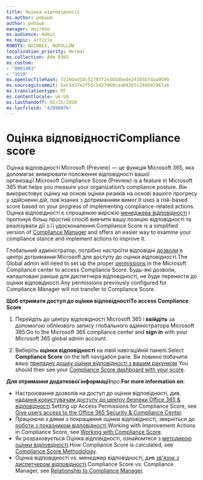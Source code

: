 ```yaml
---
title: Оцінка відповідності
ms.author: pebaum
author: pebaum
manager: mnirkhe
ms.audience: Admin
ms.topic: article
ROBOTS: NOINDEX, NOFOLLOW
localization_priority: Normal
ms.collection: Adm_O365
ms.custom:
- "9001483"
- "3519"
ms.openlocfilehash: f220dad10c5278ff2e303dbe8e24385bfdaa9589
ms.sourcegitcommit: 5ac1d37e2f55c5427960caa04265c244b91967ab
ms.translationtype: MT
ms.contentlocale: uk-UA
ms.lasthandoff: 02/15/2020
ms.locfileid: "42090076"
---
```

# <a name="compliance-score"></a><span data-ttu-id="c7895-102">Оцінка відповідності</span><span class="sxs-lookup"><span data-stu-id="c7895-102">Compliance score</span></span>

<span data-ttu-id="c7895-103">Оцінка відповідності Microsoft (Preview) — це функція Microsoft 365, яка допомагає вимірювати положення відповідності вашої організації.</span><span class="sxs-lookup"><span data-stu-id="c7895-103">Microsoft Compliance Score (Preview) is a feature in Microsoft 365 that helps you measure your organization’s compliance posture.</span></span> <span data-ttu-id="c7895-104">Він використовує оцінку на основі оцінки ризиків на основі вашого прогресу у здійсненні дій, пов'язаних з дотриманням вимог.</span><span class="sxs-lookup"><span data-stu-id="c7895-104">It uses a risk-based score based on your progress of implementing compliance-related actions.</span></span>   <span data-ttu-id="c7895-105">Оцінка відповідності є спрощеною версією [менеджера відповідності](https://docs.microsoft.com/en-us/microsoft-365/compliance/compliance-manager-overview) і пропонує більш простий спосіб вивчити вашу позицію відповідності та реалізувати дії з її удосконалення.</span><span class="sxs-lookup"><span data-stu-id="c7895-105">Compliance Score is a simplified version of [Compliance Manager](https://docs.microsoft.com/en-us/microsoft-365/compliance/compliance-manager-overview) and offers an easier way to examine your compliance stance and implement actions to improve it.</span></span> 

<span data-ttu-id="c7895-106">Глобальний адміністратор, потрібно настроїти відповідні [дозволи](https://docs.microsoft.com/en-us/microsoft-365/security/office-365-security/permissions-in-the-security-and-compliance-center) в центрі дотримання Microsoft для доступу до оцінки відповідності.</span><span class="sxs-lookup"><span data-stu-id="c7895-106">The Global admin will need to set up the proper [permissions](https://docs.microsoft.com/en-us/microsoft-365/security/office-365-security/permissions-in-the-security-and-compliance-center) in the Microsoft Compliance center to access Compliance Score.</span></span>  <span data-ttu-id="c7895-107">Будь-які дозволи, налаштовані раніше для диспетчера відповідності, не буде перенести до оцінки відповідності.</span><span class="sxs-lookup"><span data-stu-id="c7895-107">Any permissions previously configured for Compliance Manager will not transfer to Compliance Score.</span></span>

<span data-ttu-id="c7895-108">**Щоб отримати доступ до оцінки відповідності**</span><span class="sxs-lookup"><span data-stu-id="c7895-108">**To access Compliance Score**</span></span>

1. <span data-ttu-id="c7895-109">Перейдіть до центру відповідності Microsoft 365 і **ввійдіть** за допомогою облікового запису глобального адміністратора Microsoft 365.</span><span class="sxs-lookup"><span data-stu-id="c7895-109">Go to the Microsoft 365 compliance center and **sign in** with your Microsoft 365 global admin account.</span></span>

2. <span data-ttu-id="c7895-110">Виберіть **оцінки відповідності** на лівій навігаційній панелі.</span><span class="sxs-lookup"><span data-stu-id="c7895-110">Select **Compliance Score** on the left navigation pane.</span></span> <span data-ttu-id="c7895-111">Ви повинні побачити вашу [приладну дошку оцінки відповідності з вашим рахунком](https://docs.microsoft.com/en-us/microsoft-365/compliance/compliance-score-setup#understand-the-compliance-score-dashboard).</span><span class="sxs-lookup"><span data-stu-id="c7895-111">You should then see your [Compliance Score dashboard with your score](https://docs.microsoft.com/en-us/microsoft-365/compliance/compliance-score-setup#understand-the-compliance-score-dashboard).</span></span>
 

<span data-ttu-id="c7895-112">**Для отримання додаткової інформації**про:</span><span class="sxs-lookup"><span data-stu-id="c7895-112">**For more information on**:</span></span>

- <span data-ttu-id="c7895-113">Настроювання дозволів на доступ до оцінки відповідності, див. [надання користувачам доступу до центру безпеки Office 365 & відповідності](https://docs.microsoft.com/en-us/microsoft-365/security/office-365-security/grant-access-to-the-security-and-compliance-center).</span><span class="sxs-lookup"><span data-stu-id="c7895-113">Setting up Access Permissions for Compliance Score, see [Give users access to the Office 365 Security & Compliance Center](https://docs.microsoft.com/en-us/microsoft-365/security/office-365-security/grant-access-to-the-security-and-compliance-center).</span></span>
- <span data-ttu-id="c7895-114">Працюючи з діями з покращення оцінки відповідності, зверніться до [роботи з показником відповідності](https://docs.microsoft.com/en-us/microsoft-365/compliance/working-with-compliance-score).</span><span class="sxs-lookup"><span data-stu-id="c7895-114">Working with Improvement Actions in Compliance Score, see  [Working with Compliance Score](https://docs.microsoft.com/en-us/microsoft-365/compliance/working-with-compliance-score).</span></span>
- <span data-ttu-id="c7895-115">Як розраховується Оцінка відповідності, ознайомтеся з [методикою оцінки відповідності](https://docs.microsoft.com/en-us/microsoft-365/compliance/compliance-score-methodology).</span><span class="sxs-lookup"><span data-stu-id="c7895-115">How Compliance Score is calculated, see [Compliance Score Methodology](https://docs.microsoft.com/en-us/microsoft-365/compliance/compliance-score-methodology).</span></span>
- <span data-ttu-id="c7895-116">Оцінка відповідності vs. менеджер відповідності, див [зв'язок з диспетчером відповідності](https://docs.microsoft.com/en-us/microsoft-365/compliance/compliance-score#relationship-to-compliance-manager).</span><span class="sxs-lookup"><span data-stu-id="c7895-116">Compliance Score vs. Compliance Manager, see [Relationship to Compliance Manager](https://docs.microsoft.com/en-us/microsoft-365/compliance/compliance-score#relationship-to-compliance-manager).</span></span>

